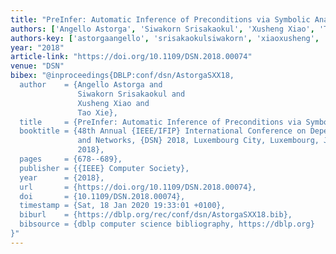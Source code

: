 ```yaml
---
title: "PreInfer: Automatic Inference of Preconditions via Symbolic Analysis"
authors: ['Angello Astorga', 'Siwakorn Srisakaokul', 'Xusheng Xiao', 'Tao Xie 0001']
authors-key: ['astorgaangello', 'srisakaokulsiwakorn', 'xiaoxusheng', 'xietao']
year: "2018"
article-link: "https://doi.org/10.1109/DSN.2018.00074"
venue: "DSN"
bibex: "@inproceedings{DBLP:conf/dsn/AstorgaSXX18,
  author    = {Angello Astorga and
               Siwakorn Srisakaokul and
               Xusheng Xiao and
               Tao Xie},
  title     = {PreInfer: Automatic Inference of Preconditions via Symbolic Analysis},
  booktitle = {48th Annual {IEEE/IFIP} International Conference on Dependable Systems
               and Networks, {DSN} 2018, Luxembourg City, Luxembourg, June 25-28,
               2018},
  pages     = {678--689},
  publisher = {{IEEE} Computer Society},
  year      = {2018},
  url       = {https://doi.org/10.1109/DSN.2018.00074},
  doi       = {10.1109/DSN.2018.00074},
  timestamp = {Sat, 18 Jan 2020 19:33:01 +0100},
  biburl    = {https://dblp.org/rec/conf/dsn/AstorgaSXX18.bib},
  bibsource = {dblp computer science bibliography, https://dblp.org}
}"
---
```

